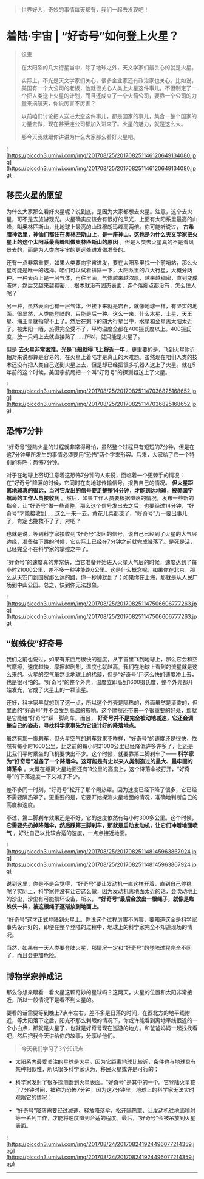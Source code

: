 > 世界好大，奇妙的事情每天都有，我们一起去发现吧！

# 着陆·宇宙 | “好奇号”如何登上火星？

> 徐来
> 
> 在太阳系的几大行星当中，除了地球之外，天文学家们最关心的就是火星。
> 
> 实际上，不光是天文学家们关心，很多企业家还有政治家也关心。比如说，美国有一个大公司的老板，他就很关心人类上火星这件事儿，不但制定了一个把人类送上火星的计划，而且还成立了一个火箭公司，要靠一个公司的力量来搞航天，你说厉害不厉害？
> 
> 以前咱们讨论把人送进太空这件事儿，都是国家的事儿，集合一整个国家的力量去做，现在甚至连公司都加入进来了。火星的魅力，就是这么大。
> 
> 那今天我就跟你讲讲为什么大家那么看好火星吧。

![https://piccdn3.umiwi.com/img/201708/25/201708251146120649134080.jpg](https://piccdn3.umiwi.com/img/201708/25/201708251146120649134080.jpg)

## 移民火星的愿望

为什么大家那么看好火星呢？说到底，是因为大家都想去火星。注意，这个去火星，可不是去旅游观光。火星确实应该会有很好的风光，上面有太阳系里最高的山峰，叫奥林匹斯山，比地球上最高的山珠穆朗玛峰高两倍。你可能听说过， **古希腊神话里，神仙们都住在奥林匹斯山上，是一座神山。这也是为什么天文学家把火星上的这个太阳系最高峰叫做奥林匹斯山的原因** 。但是人类去火星真的不是看风景去的，而是为人类向宇宙的更远处进发做准备的。

还有一点非常重要，如果人类要向宇宙进发，要在太阳系里找一个前哨站，那么火星可能是唯一的选择。咱们可以试着排除一下，太阳系里的八大行星，大概分两种。一种表面上是一层气体，再往里面，气体越来越浓厚，越来越稠密，直到变成液体，然后又越来越稠密……根本就没有固态表面，连个落脚点都没有，怎么住人呢？

另一种，虽然表面也有一层气体，但接下来就是岩石，就像地球一样，有坚实的地面。很显然，人类能登陆的，只能是后一种。这么一来，什么木星、土星、天王星、海王星就指望不上了。然后在剩下的四大行星当中，水星和金星离太阳太近了。被太阳一晒，热得完全受不了，平均温度全都在400摄氏度以上。400摄氏度，放一只鸡上去就直接熟了……所以，就只能是火星了。

但是 **去火星非常困难，光是飞船就得飞上将近一年** 。更重要的是，飞到火星附近相对来说都算是容易的，在火星上着陆才是真正的大难题。虽然现在咱们人类的技术还没有把人类自己送到火星上去，但是却已经把很多机器人送上了火星。就在5年前的这个时候，美国宇航局把一个叫“好奇号”的探测器送上了火星。

![https://piccdn3.umiwi.com/img/201708/25/201708251147036825168652.jpg](https://piccdn3.umiwi.com/img/201708/25/201708251147036825168652.jpg)

## 恐怖7分钟

“好奇号”登陆火星的过程就非常得可怕，虽然整个过程只有短短的7分钟，但是在这7分钟里所发生的事情必须要用“恐怖”两个字来形容。后来，大家给了它一个特别的称呼：恐怖7分钟。

对于在地球上密切注意着这恐怖7分钟的人来说，面临着一个更棘手的情况：在“好奇号”降落的时候，它同时在向地球传输信号，报告自己的情况。 **但火星距离地球真的很远，当时它发出的信号要走整整14分钟，才能到达地球，被美国宇航局的工作人员接收到** 。然后，如果工作人员要根据降落的情况，发布一些新的指令，让“好奇号”做一些调整，那么这个信号发出去之后，也要经过14分钟，“好奇号”才能接收到……这么一来一去，黄花儿菜都凉了，“好奇号”万一要出事儿了，肯定也挽救不了了，对吧？

也就是说，等到科学家接收到“好奇号”发回的信号，说自己已经到了火星的大气层边缘，准备往下跳的时候，它实际上已经在7分钟之前就完成降落了。是死是活，已经完全不在科学家的掌控之中了。

“好奇号”的速度真的非常快，当它准备开始进入火星大气层的时候，速度达到了每小时21000公里，差不多一秒钟能跑6公里。这是什么概念呢，如果你在北京，那么从天安门到国贸那么远的路，你一秒钟就到了；如果你在上海，那就是从人民广场到中山公园。总之，快到你无法想象。

![https://piccdn3.umiwi.com/img/201708/25/201708251147506606777263.jpg](https://piccdn3.umiwi.com/img/201708/25/201708251147506606777263.jpg)

## “蜘蛛侠”好奇号

我们之前也说过，如果有东西用很快的速度，从宇宙里飞到地球上，那么它会和空气摩擦，速度越快，摩擦越剧烈，温度也就越高。我们在地球上看到的流星就是这么来的。火星的空气虽然比地球上的稀薄，但是“好奇号”用这么快的速度冲上去，也是很可怕的。“好奇号”的整个外壳，温度立即高到1600摄氏度，整个外壳都开始发光，它成了火星上的一颗流星。

还好，科学家早就想到了这一点，所以这个外壳是隔热的，外面虽然是滚烫的，但里面的“好奇号”并不会受到高温的影响。这个摩擦还带来一个很重要的好处，那就是它能给“好奇号”踩一脚刹车。而且， **好奇号并不是完全被动地减速，它还会调整自己的姿态，寻找科学家事先为它设计好的降落地点。**

虽然有那一脚刹车，但火星空气的刹车效果不咋样，“好奇号”的速度还是很快，依然有每小时1600公里，比之前的每小时21000公里已经降低许多许多了，但还是比我们平时乘坐的飞机要快出不少。这个时候，就要靠第二脚刹车了—— **科学家为“好奇号”准备了一个降落伞。这可能是有史以来人类制造过的最大、最牢固的降落伞** 。大概在距离火星地面还有11公里的高度上，这个降落伞被打开，“好奇号”的下落速度一下又减了不少。

差不多同一时刻，“好奇号”松开了那个隔热罩。因为速度已经下降了很多，它已经不需要隔热罩了。更重要的是，它要开始探测火星地面的情况，准确地判断自己的高度和速度。

不过，第二脚刹车效果还是不好，它的速度依然有每小时300多公里。这个时候， **它需要先扔掉降落伞，然后踩第三脚刹车，那就是启动发动机，让它们冲着地面喷气** ，好让自己以比较合适的速度，一点点接近地面。

![https://piccdn3.umiwi.com/img/201708/25/201708251148145963867924.jpg](https://piccdn3.umiwi.com/img/201708/25/201708251148145963867924.jpg)

说到这里，你是不是会觉得，“好奇号”要让发动机一直这样开着，直到自己停稳呢？实际上，科学家并没有让它这么做，因为发动机离地面太近的话，会吹动地上的沙尘，沙尘有可能损坏设备，所以， **“好奇号”最后会放出一根绳子，就像是蜘蛛侠一样，被这根绳子逐渐放到地面上。**

“好奇号”这才正式登陆到火星上。你说这个过程厉害不厉害，要知道这全是科学家事先设计好的，即便在整个登陆的过程中，地球上的科学家完全不知道现场的情况。

当然，如果有一天人类要登陆火星，那情况一定和“好奇号”的登陆过程完全不同了，而且会更加危险。

## 博物学家养成记

那么你想亲眼看一看火星这颗奇妙的星球吗？这两天，火星的位置和太阳非常接近，所以一般情况下是看不到火星的。

要看的话需要等到晚上7点半左右，差不多是日落的时间，在西北方的地平线附近，等太阳落下之后，阳光不那么刺眼的情况下，你或许能看到离地平线很近的一个小白点，那就是火星了，也就是好奇号现在巡游的地方。和爸爸妈妈一起找找看吧，然后把我今天讲给你的故事，分享给他们。

> 今天我们学习了3个知识点：

* 太阳系内最受关注的星球是火星。因为它距离地球比较近，条件也与地球具有某种相似性，所以很多科学家认为，移民火星或许是可行的；

* 科学家发射了很多探测器到火星表面。“好奇号”是其中的一个。它登陆火星花了7分钟时间，被称为恐怖7分钟，因为这7分钟里，地球上的科学家无法实时观察它的情况；

* “好奇号”降落需要经过减速、释放降落伞、松开隔热罩、让发动机往地面喷射等一系列工作，才能将速度降到合适的程度。最后，“好奇号”会被吊放到火星表面。

![https://piccdn3.umiwi.com/img/201708/24/201708241924496077214359.jpg](https://piccdn3.umiwi.com/img/201708/24/201708241924496077214359.jpg)

---
